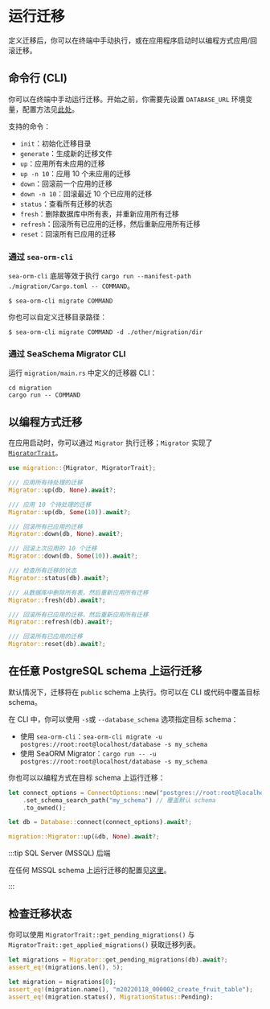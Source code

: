 # 运行迁移

定义迁移后，你可以在终端中手动执行，或在应用程序启动时以编程方式应用/回滚迁移。

## 命令行 (CLI)

你可以在终端中手动运行迁移。开始之前，你需要先设置 `DATABASE_URL` 环境变量，配置方法见[此处](04-generate-entity/01-sea-orm-cli.md#configure-environment)。

支持的命令：
- `init`：初始化迁移目录
- `generate`：生成新的迁移文件
- `up`：应用所有未应用的迁移
- `up -n 10`：应用 10 个未应用的迁移
- `down`：回滚前一个应用的迁移
- `down -n 10`：回滚最近 10 个已应用的迁移
- `status`：查看所有迁移的状态
- `fresh`：删除数据库中所有表，并重新应用所有迁移
- `refresh`：回滚所有已应用的迁移，然后重新应用所有迁移
- `reset`：回滚所有已应用的迁移

### 通过 `sea-orm-cli`

`sea-orm-cli` 底层等效于执行 `cargo run --manifest-path ./migration/Cargo.toml -- COMMAND`。

```shell
$ sea-orm-cli migrate COMMAND
```

你也可以自定义迁移目录路径：

```shell
$ sea-orm-cli migrate COMMAND -d ./other/migration/dir
```

### 通过 SeaSchema Migrator CLI

运行 `migration/main.rs` 中定义的迁移器 CLI：

```shell
cd migration
cargo run -- COMMAND
```

## 以编程方式迁移

在应用启动时，你可以通过 `Migrator` 执行迁移；`Migrator` 实现了 [`MigratorTrait`](https://docs.rs/sea-orm-migration/*/sea_orm_migration/migrator/trait.MigratorTrait.html)。

```rust title="src/main.rs"
use migration::{Migrator, MigratorTrait};

/// 应用所有待处理的迁移
Migrator::up(db, None).await?;

/// 应用 10 个待处理的迁移
Migrator::up(db, Some(10)).await?;

/// 回滚所有已应用的迁移
Migrator::down(db, None).await?;

/// 回滚上次应用的 10 个迁移
Migrator::down(db, Some(10)).await?;

/// 检查所有迁移的状态
Migrator::status(db).await?;

/// 从数据库中删除所有表，然后重新应用所有迁移
Migrator::fresh(db).await?;

/// 回滚所有已应用的迁移，然后重新应用所有迁移
Migrator::refresh(db).await?;

/// 回滚所有已应用的迁移
Migrator::reset(db).await?;
```

## 在任意 PostgreSQL schema 上运行迁移

默认情况下，迁移将在 `public` schema 上执行。你可以在 CLI 或代码中覆盖目标 schema。

在 CLI 中，你可以使用 `-s`或 `--database_schema` 选项指定目标 schema：
- 使用 `sea-orm-cli`：`sea-orm-cli migrate -u postgres://root:root@localhost/database -s my_schema`
- 使用 SeaORM Migrator：`cargo run -- -u postgres://root:root@localhost/database -s my_schema`

你也可以以编程方式在目标 schema 上运行迁移：

```rust
let connect_options = ConnectOptions::new("postgres://root:root@localhost/database")
    .set_schema_search_path("my_schema") // 覆盖默认 schema
    .to_owned();

let db = Database::connect(connect_options).await?;

migration::Migrator::up(&db, None).await?;
```

:::tip SQL Server (MSSQL) 后端

在任何 MSSQL schema 上运行迁移的配置见[这里](https://www.sea-ql.org/SeaORM-X/docs/migration/running-migration/)。

:::

## 检查迁移状态

你可以使用 `MigratorTrait::get_pending_migrations()` 与 `MigratorTrait::get_applied_migrations()` 获取迁移列表。

```rust
let migrations = Migrator::get_pending_migrations(db).await?;
assert_eq!(migrations.len(), 5);

let migration = migrations[0];
assert_eq!(migration.name(), "m20220118_000002_create_fruit_table");
assert_eq!(migration.status(), MigrationStatus::Pending);
```
